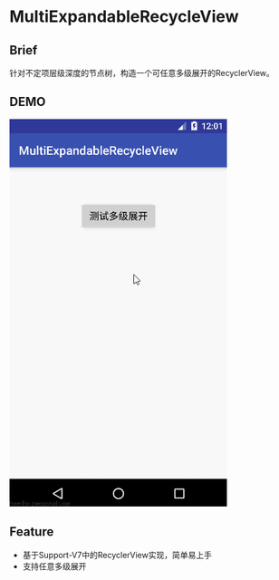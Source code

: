 # MultiExpandableRecycleView

## Brief

针对不定项层级深度的节点树，构造一个可任意多级展开的RecyclerView。

## DEMO

![](./img/demo.gif)

## Feature

- 基于Support-V7中的RecyclerView实现，简单易上手
- 支持任意多级展开
